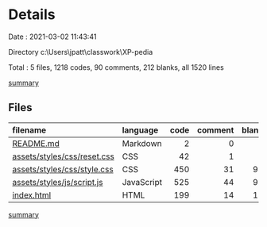 # Details

Date : 2021-03-02 11:43:41

Directory c:\Users\jpatt\classwork\XP-pedia

Total : 5 files,  1218 codes, 90 comments, 212 blanks, all 1520 lines

[summary](results.md)

## Files
| filename | language | code | comment | blank | total |
| :--- | :--- | ---: | ---: | ---: | ---: |
| [README.md](/README.md) | Markdown | 2 | 0 | 1 | 3 |
| [assets/styles/css/reset.css](/assets/styles/css/reset.css) | CSS | 42 | 1 | 1 | 44 |
| [assets/styles/css/style.css](/assets/styles/css/style.css) | CSS | 450 | 31 | 93 | 574 |
| [assets/styles/js/script.js](/assets/styles/js/script.js) | JavaScript | 525 | 44 | 99 | 668 |
| [index.html](/index.html) | HTML | 199 | 14 | 18 | 231 |

[summary](results.md)